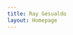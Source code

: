 ```yaml
---
title: Ray Gesualdo
layout: Homepage
---
```

<!---
  Content here not used, see ``src/layouts/Homepage``
  Please edit PageError layout instead.
-->
